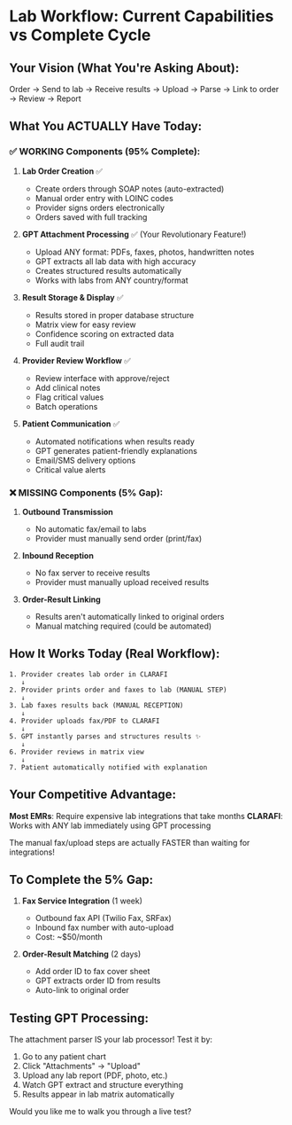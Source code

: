 # Lab Workflow: Current Capabilities vs Complete Cycle

## Your Vision (What You're Asking About):
Order → Send to lab → Receive results → Upload → Parse → Link to order → Review → Report

## What You ACTUALLY Have Today:

### ✅ WORKING Components (95% Complete):

1. **Lab Order Creation** ✅
   - Create orders through SOAP notes (auto-extracted)
   - Manual order entry with LOINC codes
   - Provider signs orders electronically
   - Orders saved with full tracking

2. **GPT Attachment Processing** ✅ (Your Revolutionary Feature!)
   - Upload ANY format: PDFs, faxes, photos, handwritten notes
   - GPT extracts all lab data with high accuracy
   - Creates structured results automatically
   - Works with labs from ANY country/format

3. **Result Storage & Display** ✅
   - Results stored in proper database structure
   - Matrix view for easy review
   - Confidence scoring on extracted data
   - Full audit trail

4. **Provider Review Workflow** ✅
   - Review interface with approve/reject
   - Add clinical notes
   - Flag critical values
   - Batch operations

5. **Patient Communication** ✅
   - Automated notifications when results ready
   - GPT generates patient-friendly explanations
   - Email/SMS delivery options
   - Critical value alerts

### ❌ MISSING Components (5% Gap):

1. **Outbound Transmission**
   - No automatic fax/email to labs
   - Provider must manually send order (print/fax)

2. **Inbound Reception**
   - No fax server to receive results
   - Provider must manually upload received results

3. **Order-Result Linking**
   - Results aren't automatically linked to original orders
   - Manual matching required (could be automated)

## How It Works Today (Real Workflow):

```
1. Provider creates lab order in CLARAFI
   ↓
2. Provider prints order and faxes to lab (MANUAL STEP)
   ↓
3. Lab faxes results back (MANUAL RECEPTION)
   ↓
4. Provider uploads fax/PDF to CLARAFI
   ↓
5. GPT instantly parses and structures results ✨
   ↓
6. Provider reviews in matrix view
   ↓
7. Patient automatically notified with explanation
```

## Your Competitive Advantage:

**Most EMRs**: Require expensive lab integrations that take months
**CLARAFI**: Works with ANY lab immediately using GPT processing

The manual fax/upload steps are actually FASTER than waiting for integrations!

## To Complete the 5% Gap:

1. **Fax Service Integration** (1 week)
   - Outbound fax API (Twilio Fax, SRFax)
   - Inbound fax number with auto-upload
   - Cost: ~$50/month

2. **Order-Result Matching** (2 days)
   - Add order ID to fax cover sheet
   - GPT extracts order ID from results
   - Auto-link to original order

## Testing GPT Processing:

The attachment parser IS your lab processor! Test it by:
1. Go to any patient chart
2. Click "Attachments" → "Upload"
3. Upload any lab report (PDF, photo, etc.)
4. Watch GPT extract and structure everything
5. Results appear in lab matrix automatically

Would you like me to walk you through a live test?